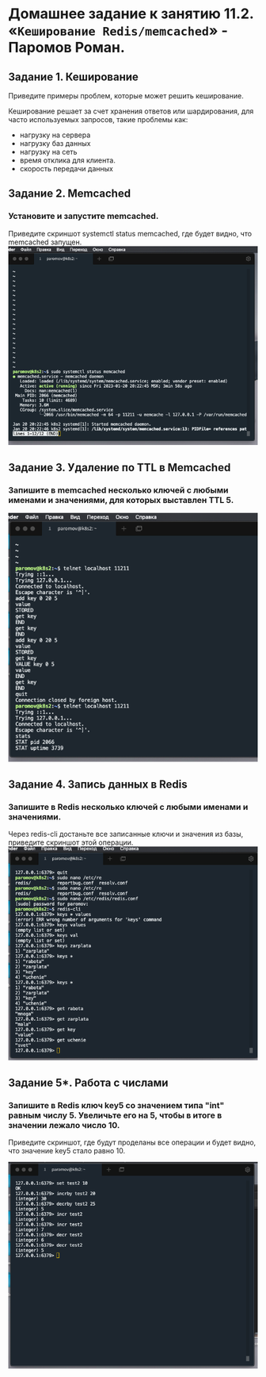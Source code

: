 # Домашнее задание к занятию 11.2. «`Кеширование Redis/memcached`» - Паромов Роман.
## Задание 1. Кеширование

Приведите примеры проблем, которые может решить кеширование.

Кеширование решает за счет хранения ответов или шардирования, для часто используемых запросов, такие проблемы как:
* нагрузку на сервера
* нагрузку баз данных
* нагрузку на сеть
* время отклика для клиента.
* скорость передачи данных

## Задание 2. Memcached

### Установите и запустите memcached.

Приведите скриншот systemctl status memcached, где будет видно, что memcached запущен.
![](https://github.com/Romera14/hw_11.2_memcached_redis/blob/main/Снимок%20экрана%202023-01-20%20в%2020.26.49.png)

## Задание 3. Удаление по TTL в Memcached

### Запишите в memcached несколько ключей с любыми именами и значениями, для которых выставлен TTL 5.
![](https://github.com/Romera14/hw_11.2_memcached_redis/blob/main/add%20key%20memcached.png)

## Задание 4. Запись данных в Redis

### Запишите в Redis несколько ключей с любыми именами и значениями.

Через redis-cli достаньте все записанные ключи и значения из базы, приведите скриншот этой операции.
![](https://github.com/Romera14/hw_11.2_memcached_redis/blob/main/redis%20add%20key.png)

## Задание 5*. Работа с числами

### Запишите в Redis ключ key5 со значением типа "int" равным числу 5. Увеличьте его на 5, чтобы в итоге в значении лежало число 10.

Приведите скриншот, где будут проделаны все операции и будет видно, что значение key5 стало равно 10.

![](https://github.com/Romera14/hw_11.2_memcached_redis/blob/main/values.png)



